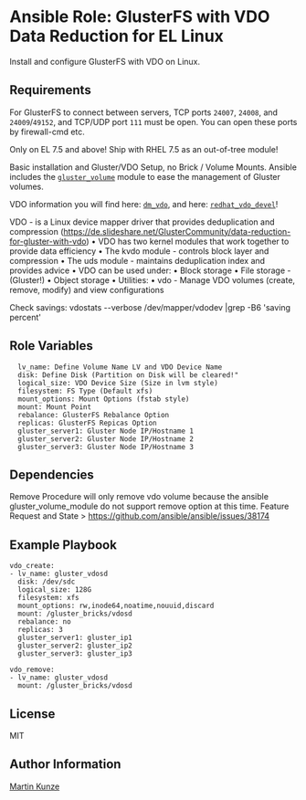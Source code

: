 # Ansible Role: GlusterFS with VDO Data Reduction for EL Linux

Install and configure GlusterFS with VDO on Linux.

## Requirements

For GlusterFS to connect between servers, TCP ports `24007`, `24008`, and `24009`/`49152`, and TCP/UDP port `111` must be open. You can open these ports by firewall-cmd etc.

Only on EL 7.5 and above! Ship with RHEL 7.5 as an out-of-tree module!

Basic installation and Gluster/VDO Setup, no Brick / Volume Mounts. Ansible includes the [`gluster_volume`](https://docs.ansible.com/gluster_volume_module.html) module to ease the management of Gluster volumes.

VDO information you will find here: [`dm_vdo`](https://github.com/dm-vdo), and here: [`redhat_vdo_devel`](https://www.redhat.com/mailman/listinfo/vdo-devel)!

VDO - is a Linux device mapper driver that provides deduplication and compression (https://de.slideshare.net/GlusterCommunity/data-reduction-for-gluster-with-vdo)
• VDO has two kernel modules that work together to provide data efficiency 
• The kvdo module - controls block layer and compression 
• The uds module - maintains deduplication index and provides advice 
• VDO can be used under:
 • Block storage 
 • File storage - (Gluster!)
 • Object storage • Utilities: 
 • vdo - Manage VDO volumes (create, remove, modify) and view configurations
 
 Check savings: vdostats --verbose /dev/mapper/vdodev |grep -B6 'saving percent'

## Role Variables

      lv_name: Define Volume Name LV and VDO Device Name
      disk: Define Disk (Partition on Disk will be cleared!"
      logical_size: VDO Device Size (Size in lvm style)
      filesystem: FS Type (Default xfs)
      mount_options: Mount Options (fstab style)
      mount: Mount Point
      rebalance: GlusterFS Rebalance Option
      replicas: GlusterFS Repicas Option
      gluster_server1: Gluster Node IP/Hostname 1
      gluster_server2: Gluster Node IP/Hostname 2
      gluster_server3: Gluster Node IP/Hostname 3


## Dependencies

Remove Procedure will only remove vdo volume because the ansible gluster_volume_module do not support remove option at this time.
Feature Request and State > https://github.com/ansible/ansible/issues/38174

## Example Playbook

    vdo_create:
    - lv_name: gluster_vdosd
      disk: /dev/sdc
      logical_size: 128G
      filesystem: xfs
      mount_options: rw,inode64,noatime,nouuid,discard
      mount: /gluster_bricks/vdosd
      rebalance: no
      replicas: 3
      gluster_server1: gluster_ip1
      gluster_server2: gluster_ip2
      gluster_server3: gluster_ip3

    vdo_remove:
    - lv_name: gluster_vdosd
      mount: /gluster_bricks/vdosd


## License

MIT

## Author Information

[Martin Kunze](https://www.martinkunze.de)
